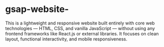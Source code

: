 # gsap-website-
This is a lightweight and responsive website built entirely with core web technologies — HTML, CSS, and vanilla JavaScript — without using any frontend frameworks like React.js or external libraries. It focuses on clean layout, functional interactivity, and mobile responsiveness.
